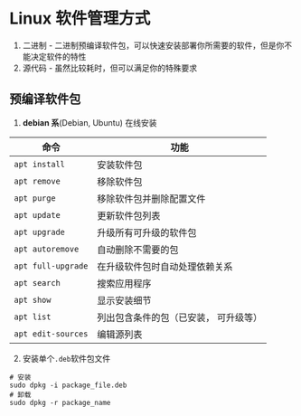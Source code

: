 # Linux 软件管理方式

1. 二进制 - 二进制预编译软件包，可以快速安装部署你所需要的软件，但是你不能决定软件的特性
2. 源代码 - 虽然比较耗时，但可以满足你的特殊要求

## 预编译软件包

1. **debian 系**(Debian, Ubuntu) 在线安装

| 命令               | 功能                                  |
| ------------------ | ------------------------------------- |
| `apt install`      | 安装软件包                            |
| `apt remove`       | 移除软件包                            |
| `apt purge`        | 移除软件包并删除配置文件              |
| `apt update`       | 更新软件包列表                        |
| `apt upgrade`      | 升级所有可升级的软件包                |
| `apt autoremove`   | 自动删除不需要的包                    |
| `apt full-upgrade` | 在升级软件包时自动处理依赖关系        |
| `apt search`       | 搜索应用程序                          |
| `apt show`         | 显示安装细节                          |
| `apt list`         | 列出包含条件的包（已安装， 可升级等） |
| `apt edit-sources` | 编辑源列表                            |

2. 安装单个`.deb`软件包文件

```shell
# 安装
sudo dpkg -i package_file.deb
# 卸载
sudo dpkg -r package_name
```



